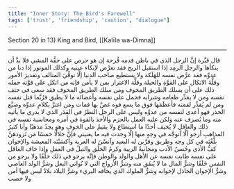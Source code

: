 ```yaml
---
title: "Inner Story: The Bird's Farewell"
tags: ['trust', 'friendship', 'caution', "dialogue"]
---
```


 Section 20 in 13) King and Bird, [[Kalīla wa-Dimna]]

---
قال قبَّرة إنَّ الرجل الذي في باطن قدمه قُرحة إن هو حرص على خفَّة المشي فلا بدَّ أن ينكأها والرجل الرمِد إذا استقبل الريح فقد تعرَّض لإنكاء عينيه وكذلك الموتور إذا دنا من عدوِّه فقد عرَّض نفسه للهَلَكة ولا يستطيع صاحب الدنيا إلَّا توقِّيَ المتالف وتقديرَ الأمور وقلَّةَ الاتكال على القوَّةِ والحيلة وقلَّة الاغترار بمن لا يأمن فإنه من اتكل على قوَّته حمله ذلك على أن يسلك الطريق المخوف ومن سلك الطريق المخوف فقد سعى في حتف نفسه ومن لا يقدِّر طعامه وشرابه فحمل على نفسه وأعضائه ما لا يطيق فرُبَّما قتل نفسه ومن لم يُقدِّر لقمته فأعظَمَها فوق ما يسع فوه غصَّ بها فمات ومن اغترَّ بكلامِ عدوِّه وضيَّع الحذر فهو أعدى لنفسه من عدوِّه وليس على الرجل النظرُ في القدَر الذي لا يدري ما يأتيه منه وما يُصرف عنه ولكن عليه العمل بالحزم والأخذ بالقوة في أمره ومحاسبة نفسه في ذلك والعاقل لا يُخيف أحدًا ما استطاع ولا يقيمُ على الخوفِ وهو يجدُ مذهبًا وأنا كثيرُ المذاهبِ أرجو ألَّا أتوجَّه في وجهٍ منها إلَّا وجدت فيه ما يغنيني فإنَّ خلالًا خمسًا مَن تَزودهنَّ بلَّغْنَه في كل وجه وطريق وقرَّبن له البعيد وآنسْنَ له الغربة وأكسَبْنَه المعيشة والإخوان كفُّ الأذى وحُسنُ الأدب ومجانبةُ الريبة وكرمُ الخلُق والنبلُ في العملِ وإذا خاف العاقل على نفسه طابت نفسه عن الأهل والولد والوطن فإنَّه يرجو في ذلك خلَفًا ولا يرجو من النفس خَلَفًا وشرُّ المال ما لا يُنفَق منه وشرُّ الأزواج التي لا تُواتي البعل وشرُّ الولد العاصي وشرُّ الإخوان الخاذل لإخوانه وشرُّ الملوك الذي يخافه البريء وشرُّ البلاد بلادٌ ليس فيها أمن ولا خصب
